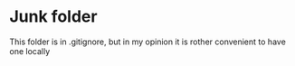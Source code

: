 # Junk folder

This folder is in .gitignore, but in my opinion it is rother convenient to have one locally